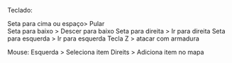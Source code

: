 Teclado:

Seta para cima ou espaço>   Pular  
Seta para baixo >   Descer para baixo
Seta para direita >   Ir para direita
Seta para esquerda >   Ir para esquerda
Tecla Z >   atacar com armadura


Mouse:
Esquerda >   Seleciona item
Direits >   Adiciona item no mapa
